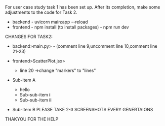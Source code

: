 For user case study task 1 has been set up. After its completion, make some adjustments to the code for Task 2.

- backend 
      - uvicorn main:app --reload
- frontend 
      - npm install (to install packages)
      - npm run dev

      
CHANGES FOR TASK2:
- backend>main.py>
      - (comment line 9,uncomment line 10,comment line 21-23)
- frontend>ScatterPlot.jsx>
     - line 20 ->change "markers" to "lines"


- Sub-item A
     - hello
     - Sub-sub-item i
     - Sub-sub-item ii
- Sub-item B
PLEASE TAKE 2-3 SCREENSHOTS EVERY GENERTAIONS 


THAKYOU FOR THE HELP
